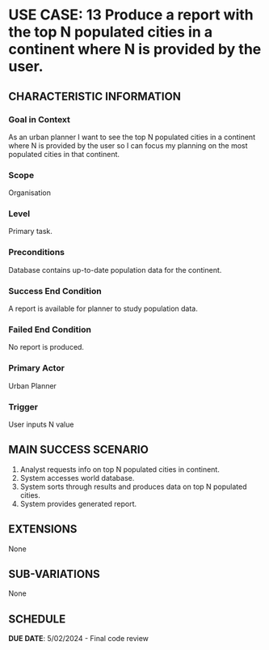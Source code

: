 # USE CASE: 13 Produce a report with the top N populated cities in a continent where N is provided by the user.

## CHARACTERISTIC INFORMATION

### Goal in Context

As an urban planner I want to see the top N populated cities in a continent where N is provided by the user so I can focus my planning on the most populated cities in that continent.

### Scope

Organisation

### Level

Primary task.

### Preconditions

Database contains up-to-date population data for the continent.

### Success End Condition

A report is available for planner to study population data.

### Failed End Condition

No report is produced.

### Primary Actor

Urban Planner

### Trigger

User inputs N value

## MAIN SUCCESS SCENARIO

1. Analyst requests info on top N populated cities in continent.
2. System accesses world database.
3. System sorts through results and produces data on top N populated cities.
4. System provides generated report.

## EXTENSIONS

None

## SUB-VARIATIONS

None

## SCHEDULE

**DUE DATE**: 5/02/2024 - Final code review
